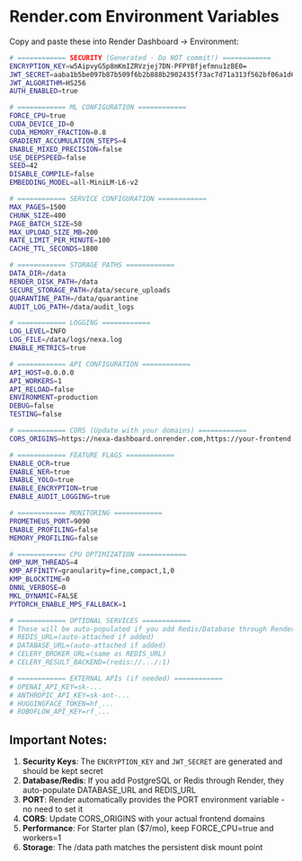 # Render.com Environment Variables

Copy and paste these into Render Dashboard → Environment:

```bash
# ============ SECURITY (Generated - Do NOT commit!) ============
ENCRYPTION_KEY=w5AipvyG5p8mKmIZRVzjej7DN-PFPYBfjefmnu1zBE0=
JWT_SECRET=aaba1b5be097b87b509f6b2b888b2902435f73ac7d71a313f562bf06a1d6639e
JWT_ALGORITHM=HS256
AUTH_ENABLED=true

# ============ ML CONFIGURATION ============
FORCE_CPU=true
CUDA_DEVICE_ID=0
CUDA_MEMORY_FRACTION=0.8
GRADIENT_ACCUMULATION_STEPS=4
ENABLE_MIXED_PRECISION=false
USE_DEEPSPEED=false
SEED=42
DISABLE_COMPILE=false
EMBEDDING_MODEL=all-MiniLM-L6-v2

# ============ SERVICE CONFIGURATION ============
MAX_PAGES=1500
CHUNK_SIZE=400
PAGE_BATCH_SIZE=50
MAX_UPLOAD_SIZE_MB=200
RATE_LIMIT_PER_MINUTE=100
CACHE_TTL_SECONDS=1800

# ============ STORAGE PATHS ============
DATA_DIR=/data
RENDER_DISK_PATH=/data
SECURE_STORAGE_PATH=/data/secure_uploads
QUARANTINE_PATH=/data/quarantine
AUDIT_LOG_PATH=/data/audit_logs

# ============ LOGGING ============
LOG_LEVEL=INFO
LOG_FILE=/data/logs/nexa.log
ENABLE_METRICS=true

# ============ API CONFIGURATION ============
API_HOST=0.0.0.0
API_WORKERS=1
API_RELOAD=false
ENVIRONMENT=production
DEBUG=false
TESTING=false

# ============ CORS (Update with your domains) ============
CORS_ORIGINS=https://nexa-dashboard.onrender.com,https://your-frontend.com

# ============ FEATURE FLAGS ============
ENABLE_OCR=true
ENABLE_NER=true
ENABLE_YOLO=true
ENABLE_ENCRYPTION=true
ENABLE_AUDIT_LOGGING=true

# ============ MONITORING ============
PROMETHEUS_PORT=9090
ENABLE_PROFILING=false
MEMORY_PROFILING=false

# ============ CPU OPTIMIZATION ============
OMP_NUM_THREADS=4
KMP_AFFINITY=granularity=fine,compact,1,0
KMP_BLOCKTIME=0
DNNL_VERBOSE=0
MKL_DYNAMIC=FALSE
PYTORCH_ENABLE_MPS_FALLBACK=1

# ============ OPTIONAL SERVICES ============
# These will be auto-populated if you add Redis/Database through Render
# REDIS_URL=(auto-attached if added)
# DATABASE_URL=(auto-attached if added)
# CELERY_BROKER_URL=(same as REDIS_URL)
# CELERY_RESULT_BACKEND=(redis://.../:1)

# ============ EXTERNAL APIs (if needed) ============
# OPENAI_API_KEY=sk-...
# ANTHROPIC_API_KEY=sk-ant-...
# HUGGINGFACE_TOKEN=hf_...
# ROBOFLOW_API_KEY=rf_...
```

## Important Notes:

1. **Security Keys**: The `ENCRYPTION_KEY` and `JWT_SECRET` are generated and should be kept secret
2. **Database/Redis**: If you add PostgreSQL or Redis through Render, they auto-populate DATABASE_URL and REDIS_URL
3. **PORT**: Render automatically provides the PORT environment variable - no need to set it
4. **CORS**: Update CORS_ORIGINS with your actual frontend domains
5. **Performance**: For Starter plan ($7/mo), keep FORCE_CPU=true and workers=1
6. **Storage**: The /data path matches the persistent disk mount point

